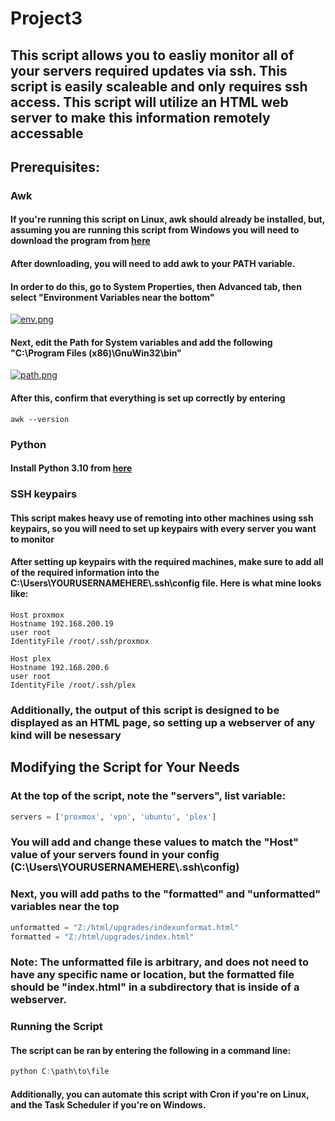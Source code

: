 # Project3
## This script allows you to easliy monitor all of your servers required updates via ssh. This script is easily scaleable and only requires ssh access. This script will utilize an HTML web server to make this information remotely accessable

## Prerequisites:

### Awk
#### If you're running this script on Linux, awk should already be installed, but, assuming you are running this script from Windows you will need to download the program from [here](http://gnuwin32.sourceforge.net/downlinks/gawk.php)
#### After downloading, you will need to add awk to your PATH variable.
#### In order to do this, go to System Properties, then Advanced tab, then select "Environment Variables near the bottom"
[![env.png](https://i.postimg.cc/fbzSGfwS/env.png)](https://postimg.cc/hXYGxxQK)
#### Next, edit the Path for System variables and add the following "C:\Program Files (x86)\GnuWin32\bin"
[![path.png](https://i.postimg.cc/jqpvJ263/path.png)](https://postimg.cc/nM1qyHPq)
#### After this, confirm that everything is set up correctly by entering
```
awk --version
```
### Python
#### Install Python 3.10 from [here](https://www.python.org/downloads/)

### SSH keypairs
#### This script makes heavy use of remoting into other machines using ssh keypairs, so you will need to set up keypairs with every server you want to monitor
#### After setting up keypairs with the required machines, make sure to add all of the required information into the C:\Users\YOURUSERNAMEHERE\\.ssh\config file. Here is what mine looks like:
```
Host proxmox
Hostname 192.168.200.19
user root
IdentityFile /root/.ssh/proxmox

Host plex
Hostname 192.168.200.6
user root
IdentityFile /root/.ssh/plex
```

### Additionally, the output of this script is designed to be displayed as an HTML page, so setting up a webserver of any kind will be nesessary

## Modifying the Script for Your Needs
### At the top of the script, note the "servers", list variable:
```python
servers = ['proxmox', 'vpn', 'ubuntu', 'plex']
```
### You will add and change these values to match the "Host" value of your servers found in your config (C:\Users\YOURUSERNAMEHERE\\.ssh\config)

### Next, you will add paths to the "formatted" and "unformatted" variables near the top
```python
unformatted = "Z:/html/upgrades/indexunformat.html"
formatted = "Z:/html/upgrades/index.html"
```
### Note: The unformatted file is arbitrary, and does not need to have any specific name or location, but the formatted file should be "index.html" in a subdirectory that is inside of a webserver.


### Running the Script

#### The script can be ran by entering the following in a command line:
```powershell
python C:\path\to\file
```
#### Additionally, you can automate this script with Cron if you're on Linux, and the Task Scheduler if you're on Windows.
